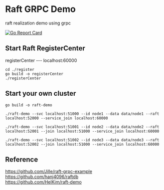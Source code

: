 # Raft GRPC Demo

raft realization demo using grpc   


[![Go Report Card](https://goreportcard.com/badge/github.com/fenghaojiang/raft-grcp-demo)](https://goreportcard.com/report/github.com/fenghaojiang/raft-grcp-demo)

## Start Raft RegisterCenter

registerCenter --- localhost:60000

```shell
cd ./register
go build -o registerCenter
./registerCenter
```

## Start your own cluster

```shell
go build -o raft-demo
```

```shell
./raft-demo --svc localhost:51000 --id node1 --data data/node1 --raft localhost:52000 --service_join localhost:60000

./raft-demo --svc localhost:51001 --id node2 --data data/node2 --raft localhost:52001 --join localhost:51000 --service_join localhost:60000

./raft-demo --svc localhost:51002 --id node3 --data data/node3 --raft localhost:52002 --join localhost:51000 --service_join localhost:60000
```

## Reference

https://github.com/Jille/raft-grpc-example
<br>
https://github.com/hanj4096/raftdb
<br>
https://github.com/HelKim/raft-demo
<br>